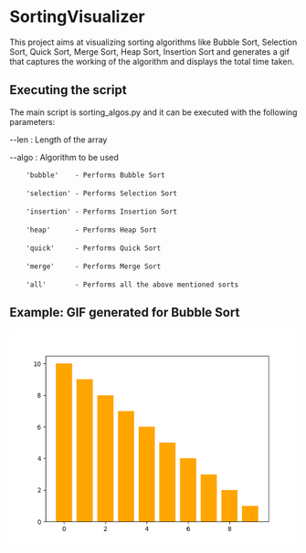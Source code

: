# SortingVisualizer

This project aims at visualizing sorting algorithms like Bubble Sort, Selection Sort, Quick Sort, Merge Sort, Heap Sort, Insertion Sort and generates a gif that captures the working of the algorithm and displays the total time taken. 

## Executing the script

The main script is sorting_algos.py and it can be executed with the following parameters:

--len : Length of the array

--algo : Algorithm to be used

        'bubble'    - Performs Bubble Sort
        
        'selection' - Performs Selection Sort
        
        'insertion' - Performs Insertion Sort
        
        'heap'      - Performs Heap Sort
        
        'quick'     - Performs Quick Sort
        
        'merge'     - Performs Merge Sort
        
        'all'       - Performs all the above mentioned sorts
        
## Example: GIF generated for Bubble Sort
![](bubble_sort_animation.gif)
